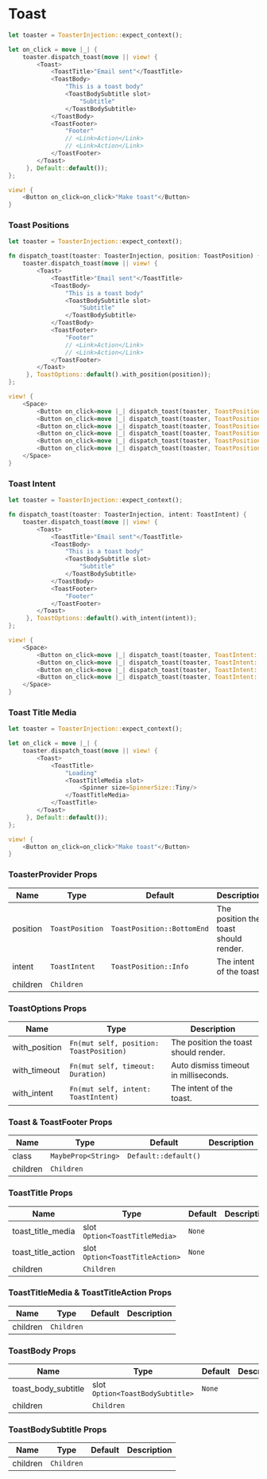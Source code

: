 # Toast

```rust demo
let toaster = ToasterInjection::expect_context();

let on_click = move |_| {
    toaster.dispatch_toast(move || view! {
        <Toast>
            <ToastTitle>"Email sent"</ToastTitle>
            <ToastBody>
                "This is a toast body"
                <ToastBodySubtitle slot>
                    "Subtitle"
                </ToastBodySubtitle>
            </ToastBody>
            <ToastFooter>
                "Footer"
                // <Link>Action</Link>
                // <Link>Action</Link>
            </ToastFooter>
        </Toast>
     }, Default::default());
};

view! {
    <Button on_click=on_click>"Make toast"</Button>
}
```

### Toast Positions

```rust demo
let toaster = ToasterInjection::expect_context();

fn dispatch_toast(toaster: ToasterInjection, position: ToastPosition) {
    toaster.dispatch_toast(move || view! {
        <Toast>
            <ToastTitle>"Email sent"</ToastTitle>
            <ToastBody>
                "This is a toast body"
                <ToastBodySubtitle slot>
                    "Subtitle"
                </ToastBodySubtitle>
            </ToastBody>
            <ToastFooter>
                "Footer"
                // <Link>Action</Link>
                // <Link>Action</Link>
            </ToastFooter>
        </Toast>
     }, ToastOptions::default().with_position(position));
};

view! {
    <Space>
        <Button on_click=move |_| dispatch_toast(toaster, ToastPosition::Bottom)>"Bottom"</Button>
        <Button on_click=move |_| dispatch_toast(toaster, ToastPosition::BottomStart)>"BottomStart"</Button>
        <Button on_click=move |_| dispatch_toast(toaster, ToastPosition::BottomEnd)>"BottomEnd"</Button>
        <Button on_click=move |_| dispatch_toast(toaster, ToastPosition::Top)>"Top"</Button>
        <Button on_click=move |_| dispatch_toast(toaster, ToastPosition::TopStart)>"Topstart"</Button>
        <Button on_click=move |_| dispatch_toast(toaster, ToastPosition::TopEnd)>"TopEnd"</Button>
    </Space>
}
```

### Toast Intent

```rust demo
let toaster = ToasterInjection::expect_context();

fn dispatch_toast(toaster: ToasterInjection, intent: ToastIntent) {
    toaster.dispatch_toast(move || view! {
        <Toast>
            <ToastTitle>"Email sent"</ToastTitle>
            <ToastBody>
                "This is a toast body"
                <ToastBodySubtitle slot>
                    "Subtitle"
                </ToastBodySubtitle>
            </ToastBody>
            <ToastFooter>
                "Footer"
            </ToastFooter>
        </Toast>
     }, ToastOptions::default().with_intent(intent));
};

view! {
    <Space>
        <Button on_click=move |_| dispatch_toast(toaster, ToastIntent::Info)>"Info"</Button>
        <Button on_click=move |_| dispatch_toast(toaster, ToastIntent::Success)>"Success"</Button>
        <Button on_click=move |_| dispatch_toast(toaster, ToastIntent::Warning)>"Warning"</Button>
        <Button on_click=move |_| dispatch_toast(toaster, ToastIntent::Error)>"Error"</Button>
    </Space>
}
```

### Toast Title Media

```rust demo
let toaster = ToasterInjection::expect_context();

let on_click = move |_| {
    toaster.dispatch_toast(move || view! {
        <Toast>
            <ToastTitle>
                "Loading"
                <ToastTitleMedia slot>
                    <Spinner size=SpinnerSize::Tiny/>
                </ToastTitleMedia>
            </ToastTitle>
        </Toast>
     }, Default::default());
};

view! {
    <Button on_click=on_click>"Make toast"</Button>
}
```

### ToasterProvider Props

| Name     | Type            | Default                    | Description                           |
| -------- | --------------- | -------------------------- | ------------------------------------- |
| position | `ToastPosition` | `ToastPosition::BottomEnd` | The position the toast should render. |
| intent   | `ToastIntent  ` | `ToastPosition::Info`      | The intent of the toast.              |
| children | `Children`      |                            |                                       |

### ToastOptions Props

| Name          | Type                                    | Description                           |
| ------------- | --------------------------------------- | ------------------------------------- |
| with_position | `Fn(mut self, position: ToastPosition)` | The position the toast should render. |
| with_timeout  | `Fn(mut self, timeout: Duration)`       | Auto dismiss timeout in milliseconds. |
| with_intent   | `Fn(mut self, intent: ToastIntent)`     | The intent of the toast.              |

### Toast & ToastFooter Props

| Name     | Type                | Default              | Description |
| -------- | ------------------- | -------------------- | ----------- |
| class    | `MaybeProp<String>` | `Default::default()` |             |
| children | `Children`          |                      |             |

### ToastTitle Props

| Name               | Type                            | Default | Description |
| ------------------ | ------------------------------- | ------- | ----------- |
| toast_title_media  | slot `Option<ToastTitleMedia>`  | `None`  |             |
| toast_title_action | slot `Option<ToastTitleAction>` | `None`  |             |
| children           | `Children`                      |         |             |

### ToastTitleMedia & ToastTitleAction Props

| Name     | Type       | Default | Description |
| -------- | ---------- | ------- | ----------- |
| children | `Children` |         |             |

### ToastBody Props

| Name                | Type                             | Default | Description |
| ------------------- | -------------------------------- | ------- | ----------- |
| toast_body_subtitle | slot `Option<ToastBodySubtitle>` | `None`  |             |
| children            | `Children`                       |         |             |

### ToastBodySubtitle Props

| Name     | Type       | Default | Description |
| -------- | ---------- | ------- | ----------- |
| children | `Children` |         |             |
